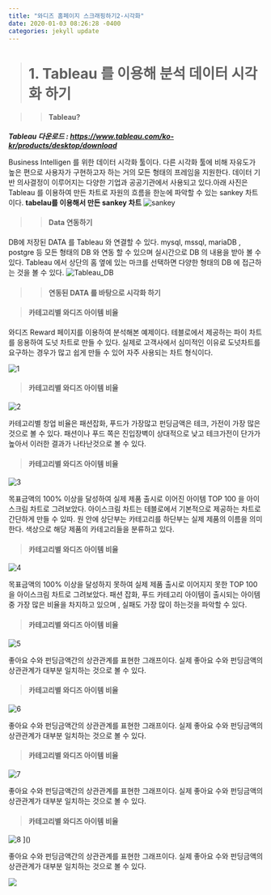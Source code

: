 ```yaml
---
title: "와디즈 홈페이지 스크래핑하기2-시각화"
date: 2020-01-03 08:26:28 -0400
categories: jekyll update
---
```

># 1. Tableau 를 이용해 분석 데이터 시각화 하기

>>#### Tableau?

***Tableau 다운로드 :
https://www.tableau.com/ko-kr/products/desktop/download***

Business Intelligen 를 위한 데이터 시각화 툴이다. 다른 시각화 툴에 비해 자유도가 높은 편으로 사용자가 구현하고자 하는 거의 모든 형태의 프레임을 지원한다. 데이터 기반 의사결정이 이루어지는 다양한 기업과 공공기관에서 사용되고 있다.아래 사진은 Tableau 를 이용하여 만든 차트로 자원의 흐름을 한눈에 파악할 수 있는 sankey 차트 이다.
**tabelau를 이용해서 만든 sankey 차트**
![sankey](https://user-images.githubusercontent.com/59075490/71806510-53672c00-30ac-11ea-96d6-3cd49883541d.png)

>>#### Data 연동하기

DB에 저장된 DATA 를 Tableau 와 연결할 수 있다. mysql, mssql, mariaDB , postgre 등 모든 형태의 DB 와 연동 할 수 있으며 실시간으로 DB 의 내용을 받아 볼 수 있다. Tableau 에서 상단의 홈 옆에 있는 마크를 선택하면 다양한 형태의 DB 에 접근하는 것을 볼 수 있다.
![Tableau_DB](https://user-images.githubusercontent.com/59075490/71806512-53672c00-30ac-11ea-8b9a-bda972ff0a56.png)



>>#### 연동된 DATA 를 바탕으로 시각화 하기

>#### 카테고리별 와디즈 아이템 비율

와디즈 Reward 페이지를 이용하여 분석해본 예제이다. 테블로에서 제공하는 파이 차트를 응용하여 도넛 차트로 만들 수 있다. 실제로 고객사에서 심미적인 이유로 도넛차트를 요구하는 경우가 많고 쉽게 만들 수 있어 자주 사용되는 차트 형식이다.

![1](https://user-images.githubusercontent.com/59075490/71806535-611cb180-30ac-11ea-9e41-28f2fb93b8e6.png)


>#### 카테고리별 와디즈 아이템 비율

![2](https://user-images.githubusercontent.com/59075490/71806502-519d6880-30ac-11ea-854b-ae1be290a7c5.png)


카테고리별 창업 비율은 패션잡화, 푸드가 가장많고 펀딩금액은 테크, 가전이 가장 많은 것으로 볼 수 있다. 패션이나 푸드 쪽은 진입장벽이 상대적으로 낮고 테크가전이 단가가 높아서 이러한 결과가 나타난것으로 볼 수 있다.

>#### 카테고리별 와디즈 아이템 비율

![3](https://user-images.githubusercontent.com/59075490/71806503-5235ff00-30ac-11ea-9ec5-f9ac08dfc618.png)


목표금액의 100% 이상을 달성하여 실제 제품 출시로 이어진 아이템 TOP 100 을 아이스크림 차트로 그려보았다. 아이스크림 차트는 테블로에서 기본적으로 제공하는 차트로 간단하게 만들 수 있따. 원 안에 상단부는 카테고리를 하단부는 실제 제품의 이름을 의미한다. 색상으로 해당 제품의 카테고리들을 분류하고 있다.

>#### 카테고리별 와디즈 아이템 비율

![4](https://user-images.githubusercontent.com/59075490/71806504-5235ff00-30ac-11ea-9f43-29ccf5e75f3b.png)


목표금액의 100% 이상을 달성하지 못하여 실제 제품 출시로 이어지지 못한 TOP 100 을 아이스크림 차트로 그려보았다. 패션 잡화, 푸드 카테고리 아이템이 출시되는 아이템중 가장 많은 비율을 차지하고 있으며 , 실패도 가장 많이 하는것을 파악할 수 있다.

>#### 카테고리별 와디즈 아이템 비율

![5](https://user-images.githubusercontent.com/59075490/71806505-5235ff00-30ac-11ea-83e5-a70af808398e.png)

좋아요 수와 펀딩금액간의 상관관계를 표현한 그래프이다. 실제 좋아요 수와 펀딩금액의 상관관계가 대부분 일치하는 것으로 볼 수 있다.
>#### 카테고리별 와디즈 아이템 비율

![6](https://user-images.githubusercontent.com/59075490/71806506-52ce9580-30ac-11ea-9aca-c7f5bf379eea.png)



좋아요 수와 펀딩금액간의 상관관계를 표현한 그래프이다. 실제 좋아요 수와 펀딩금액의 상관관계가 대부분 일치하는 것으로 볼 수 있다.
>#### 카테고리별 와디즈 아이템 비율

![7](https://user-images.githubusercontent.com/59075490/71806507-52ce9580-30ac-11ea-9bee-42611d27a871.png)


좋아요 수와 펀딩금액간의 상관관계를 표현한 그래프이다. 실제 좋아요 수와 펀딩금액의 상관관계가 대부분 일치하는 것으로 볼 수 있다.
>#### 카테고리별 와디즈 아이템 비율

![8](https://user-images.githubusercontent.com/59075490/71806509-52ce9580-30ac-11ea-9c11-cc5105568547.png)
]()


좋아요 수와 펀딩금액간의 상관관계를 표현한 그래프이다. 실제 좋아요 수와 펀딩금액의 상관관계가 대부분 일치하는 것으로 볼 수 있다.

<div class='tableauPlaceholder' id='viz1578301332505' style='position: relative'><noscript><a href='#'><img alt=' ' src='https:&#47;&#47;public.tableau.com&#47;static&#47;images&#47;HF&#47;HFK4Y4PKQ&#47;1_rss.png' style='border: none' /></a></noscript><object class='tableauViz'  style='display:none;'><param name='host_url' value='https%3A%2F%2Fpublic.tableau.com%2F' /> <param name='embed_code_version' value='3' /> <param name='path' value='shared&#47;HFK4Y4PKQ' /> <param name='toolbar' value='yes' /><param name='static_image' value='https:&#47;&#47;public.tableau.com&#47;static&#47;images&#47;HF&#47;HFK4Y4PKQ&#47;1.png' /> <param name='animate_transition' value='yes' /><param name='display_static_image' value='yes' /><param name='display_spinner' value='yes' /><param name='display_overlay' value='yes' /><param name='display_count' value='yes' /></object></div>                <script type='text/javascript'>                    var divElement = document.getElementById('viz1578301332505');                    var vizElement = divElement.getElementsByTagName('object')[0];                    if ( divElement.offsetWidth > 800 ) { vizElement.style.width='1400px';vizElement.style.height='1527px';} else if ( divElement.offsetWidth > 500 ) { vizElement.style.width='1400px';vizElement.style.height='1527px';} else { vizElement.style.width='100%';vizElement.style.height='1727px';}                     var scriptElement = document.createElement('script');                    scriptElement.src = 'https://public.tableau.com/javascripts/api/viz_v1.js';                    vizElement.parentNode.insertBefore(scriptElement, vizElement);                </script>

<!-- Check out the [Jekyll docs][jekyll-docs] for more info on how to get the most out of Jekyll. File all bugs/feature requests at [Jekyll’s GitHub repo][jekyll-gh]. If you have questions, you can ask them on [Jekyll Talk][jekyll-talk].

[jekyll-docs]: https://jekyllrb.com/docs/home
[jekyll-gh]:   https://github.com/jekyll/jekyll
[jekyll-talk]: https://talk.jekyllrb.com/ -->
